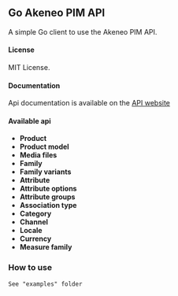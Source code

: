 Go Akeneo PIM API
-----------------

A simple Go client to use the Akeneo PIM API.

#### License

MIT License.

#### Documentation

Api documentation is available on the [API website](https://api.akeneo.com/api-reference.html)</a>

#### Available api

- **Product**
- **Product model**
- **Media files**
- **Family**
- **Family variants**
- **Attribute**
- **Attribute options**
- **Attribute groups**
- **Association type**
- **Category** 
- **Channel** 
- **Locale** 
- **Currency** 
- **Measure family** 

### How to use
    See "examples" folder
